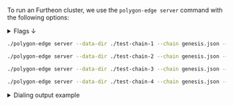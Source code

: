 
To run an Furtheon cluster, we use the `polygon-edge server` command with the following options:

<details>
<summary>Flags ↓</summary>

| Flag                             | Description                                                                                                                                 | Example                                    |
|----------------------------------|---------------------------------------------------------------------------------------------------------------------------------------------|--------------------------------------------|
| `--access-control-allow-origins` | The CORS header indicating whether any JSON-RPC response can be shared with the specified origin.                                           | `--access-control-allow-origins "*"`       |
| `--block-gas-target`             | The target block gas limit for the chain.                                                                                                   | `--block-gas-target "0x0"`                 |
| `--chain`                        | The genesis file used for starting the chain.                                                                                               | `--chain "./genesis.json"`                 |
| `--config`                       | The path to the CLI config.                                                                                                                 | `--config "/path/to/config.json"`          |
| `--data-dir`                     | The data directory used for storing Furtheon client data.                                                                               | `--data-dir "/path/to/data-dir"`           |
| `--dns`                          | The host DNS address which can be used by a remote peer for connection.                                                                     | `--dns "example.com"`                      |
| `--grpc-address`                 | The GRPC interface.                                                                                                                         | `--grpc-address "127.0.0.1:9632"`          |
| `--json-rpc-batch-request-limit` | Max length to be considered when handling JSON-RPC batch requests.                                                                          | `--json-rpc-batch-request-limit 20`        |
| `--json-rpc-block-range-limit`   | Max block range to be considered when executing JSON-RPC requests that consider fromBlock/toBlock values.                                   | `--json-rpc-block-range-limit 1000`        |
| `--jsonrpc`                      | The JSON-RPC interface.                                                                                                                     | `--jsonrpc "0.0.0.0:8545"`                 |
| `--libp2p`                       | The address and port for the libp2p service.                                                                                                | `--libp2p "127.0.0.1:1478"`                |
| `--log-level`                    | The log level for console output.                                                                                                           | `--log-level "INFO"`                       |
| `--log-to`                       | Write all logs to the file at specified location instead of writing them to console.                                                        |` --log-to "/path/to/log-file.log"`         |
| `--max-enqueued`                 | Maximum number of enqueued transactions per account.                                                                                        | `--max-enqueued 128`                       |
| `--max-inbound-peers`            | The client's max number of inbound peers allowed.                                                                                           | `--max-inbound-peers 32`                   |
| `--max-outbound-peers`           | The client's max number of outbound peers allowed.                                                                                          | `--max-outbound-peers 8`                   |
| `--max-peers`                    | The client's max number of peers allowed.                                                                                                   | `--max-peers 40`                           |
| `--max-slots`                    | Maximum slots in the pool.                                                                                                                  | `--max-slots 4096`                         |
| `--nat`                          | The external IP address without port, as can be seen by peers.                                                                              | `--nat "203.0.113.1"`                      |
| `--no-discover`                  | Prevent the client from discovering other peers.                                                                                            | `--no-discover`                            |
| `--num-block-confirmations`      | Minimal number of child blocks required for the parent block to be considered final.                                                        | `--num-block-confirmations 64`             |
| `--price-limit`                  | The minimum gas price limit to enforce for acceptance into the pool.                                                                        | `--price-limit 0`                          |
| `--prometheus`                   | The address and port for the Prometheus instrumentation service. If only port is defined, it will bind to all available network interfaces. |`--prometheus 0.0.0.0:9090`                 |
| `--relayer`                      | Start the state sync relayer service. PolyBFT only.                                                                                         |                                            |
| `--restore`                      | The path to the archive blockchain data to restore on initialization.                                                                       | `--restore /path/to/archive`               |
| `--seal`                         | The flag indicating that the client should seal blocks.                                                                                     |                                            |
| `--secrets-config`               | The path to the SecretsManager config file. Used for Hashicorp Vault. If omitted, the local FS secrets manager is used.                     | `--secrets-config /path/to/secrets/config` |

</details>

  ```bash
  ./polygon-edge server --data-dir ./test-chain-1 --chain genesis.json --grpc-address :5001 --libp2p :30301 --jsonrpc :10001 --seal --log-level DEBUG

  ./polygon-edge server --data-dir ./test-chain-2 --chain genesis.json --grpc-address :5002 --libp2p :30302 --jsonrpc :10002 --seal --log-level DEBUG

  ./polygon-edge server --data-dir ./test-chain-3 --chain genesis.json --grpc-address :5003 --libp2p :30303 --jsonrpc :10003 --seal --log-level DEBUG

  ./polygon-edge server --data-dir ./test-chain-4 --chain genesis.json --grpc-address :5004 --libp2p :30304 --jsonrpc :10004 --seal --log-level DEBUG
  ```

<details>
<summary>Dialing output example</summary>

  ```bash
  [ROOTCHAIN FUND]
  Validator (address) = 0x0D09C4A285fdde3D6e5aD5DE819E3478554646D3
  Transaction (hash)  = 0xb587d3fa31f8bc59ecc807145d95d76a454967e28223d0f3b82abdd6bd84c043

  [ROOTCHAIN FUND]
  Validator (address) = 0x30aC45469E94DE3645Eb4D8Ce102a3092ee76157
  Transaction (hash)  = 0x3e9b26da5e89aa8ca2b4935ce35ddedc1f8d9b37c56d5eb0f040787aa84a3bcb

  [ROOTCHAIN FUND]
  Validator (address) = 0x9E1bFa593cAcD77BfcF9a8Dda0462da251566ae0
  Transaction (hash)  = 0x1aa158ed2ba1e8ec98b1f4fd649c9a499b72c58a48b1a1dd9978ee16cc7fb741

  [ROOTCHAIN FUND]
  Validator (address) = 0x82e3D3e4222Cc872C5552363c86287B796312E27
  Transaction (hash)  = 0xd51e7f8b69071f88b5f7870c31c6942ed78c5c48f88594ed135f096b5f17a540
  ```

</details>

